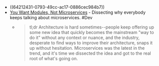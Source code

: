 - ((64212431-0793-49cc-ac17-0886cec984b7))
- [You Want Modules, Not Microservices](https://blogs.newardassociates.com/blog/2023/you-want-modules-not-microservices.html) - Dissecting why everybody keeps talking about microservices. #Dev
	- > tl;dr Architecture is hard sometimes--people keep offering up some new idea that quickly becomes the mainstream "way to do it" without any context or nuance, and the industry, desperate to find ways to improve their architecture, snaps it up without hesitation. Microservices was the latest in the trend, and it's time we dissected the idea and got to the real root of what's going on.